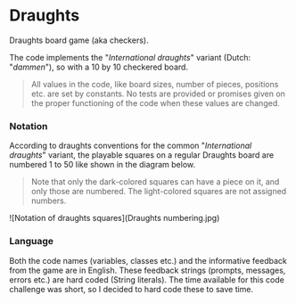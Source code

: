 # Draughts
Draughts board game (aka checkers).

The code implements the "*International draughts*" variant (Dutch: "*dammen*"), so with a 10 by 10 checkered board.
> All values in the code, like board sizes, number of pieces, positions etc. are set by constants.
> No tests are provided or promises given on the proper functioning of the code when these values are changed.

### Notation
According to draughts conventions for the common "*International draughts*" variant,
the playable squares on a regular Draughts board are numbered 1 to 50 like shown in the diagram below.
> Note that only the dark-colored squares can have a piece on it, and only those are numbered.
> The light-colored squares are not assigned numbers.

![Notation of draughts squares](Draughts numbering.jpg)

### Language
Both the code names (variables, classes etc.) and the informative feedback from the game are in English.
These feedback strings (prompts, messages, errors etc.) are hard coded (String literals).
The time available for this code challenge was short, so I decided to hard code these to save time. 
